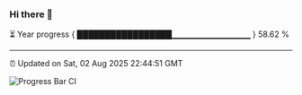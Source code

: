 ### Hi there 👋

⏳ Year progress { █████████████████▁▁▁▁▁▁▁▁▁▁▁▁▁ } 58.62 %

---

⏰ Updated on Sat, 02 Aug 2025 22:44:51 GMT

![Progress Bar CI](https://github.com/IshwaranRudhara/GIT-ACTION/workflows/Progress%20Bar%20CI/badge.svg)
